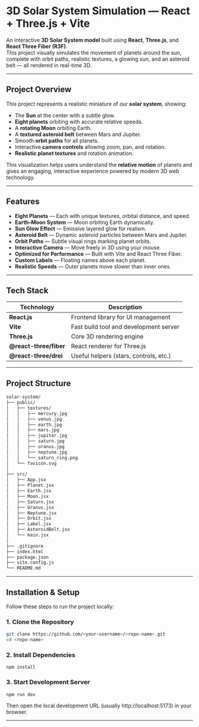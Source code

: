 # 3D Solar System Simulation — React + Three.js + Vite

An interactive **3D Solar System model** built using **React**, **Three.js**, and **React Three Fiber (R3F)**.  
This project visually simulates the movement of planets around the sun, complete with orbit paths, realistic textures, a glowing sun, and an asteroid belt — all rendered in real-time 3D.

---

## Project Overview

This project represents a realistic miniature of our **solar system**, showing:
- The **Sun** at the center with a subtle glow.
- **Eight planets** orbiting with accurate relative speeds.
- A **rotating Moon** orbiting Earth.
- A **textured asteroid belt** between Mars and Jupiter.
- Smooth **orbit paths** for all planets.
- Interactive **camera controls** allowing zoom, pan, and rotation.
- **Realistic planet textures** and rotation animation.

This visualization helps users understand the **relative motion** of planets and gives an engaging, interactive experience powered by modern 3D web technology.

---

## Features

- **Eight Planets** — Each with unique textures, orbital distance, and speed.  
- **Earth–Moon System** — Moon orbiting Earth dynamically.  
- **Sun Glow Effect** — Emissive layered glow for realism.  
- **Asteroid Belt** — Dynamic asteroid particles between Mars and Jupiter.  
- **Orbit Paths** — Subtle visual rings marking planet orbits.  
- **Interactive Camera** — Move freely in 3D using your mouse.  
- **Optimized for Performance** — Built with Vite and React Three Fiber.  
- **Custom Labels** — Floating names above each planet.  
- **Realistic Speeds** — Outer planets move slower than inner ones.  

---

## Tech Stack

| Technology | Description |
|-------------|-------------|
| **React.js** | Frontend library for UI management |
| **Vite** | Fast build tool and development server |
| **Three.js** | Core 3D rendering engine |
| **@react-three/fiber** | React renderer for Three.js |
| **@react-three/drei** | Useful helpers (stars, controls, etc.) |

---

## Project Structure

```bash
solar-system/
├── public/
│   ├── textures/
│   │   ├── mercury.jpg
│   │   ├── venus.jpg
│   │   ├── earth.jpg
│   │   ├── mars.jpg
│   │   ├── jupiter.jpg
│   │   ├── saturn.jpg
│   │   ├── uranus.jpg
│   │   ├── neptune.jpg
│   │   └── saturn_ring.png
│   └── favicon.svg
│
├── src/
│   ├── App.jsx
│   ├── Planet.jsx
│   ├── Earth.jsx
│   ├── Moon.jsx
│   ├── Saturn.jsx
│   ├── Uranus.jsx
│   ├── Neptune.jsx
│   ├── Orbit.jsx
│   ├── Label.jsx
│   ├── AsteroidBelt.jsx
│   └── main.jsx
│
├── .gitignore
├── index.html
├── package.json
├── vite.config.js
└── README.md
```
---

## Installation & Setup

Follow these steps to run the project locally:

### 1️. Clone the Repository
```bash
git clone https://github.com/<your-username>/<repo-name>.git
cd <repo-name>
```

### 2️. Install Dependencies
``` npm install ```

### 3️. Start Development Server
``` npm run dev ```

Then open the local development URL (usually http://localhost:5173) in your browser.

---
